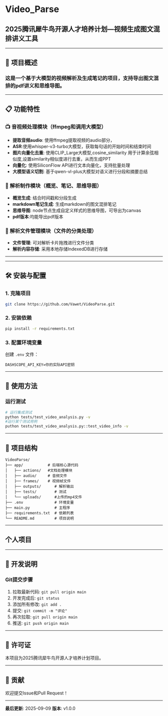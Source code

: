 # Video_Parse

## 2025腾讯犀牛鸟开源人才培养计划—视频生成图文混排讲义工具

***

## 🚀 项目概述

### 这是一个基于大模型的视频解析及生成笔记的项目，支持导出图文混排的pdf讲义和思维导图。

***

## 📋 功能特性

### 📺 音视频处理模块（ffmpeg和调用大模型）
- **提取音频audio**: 使用ffmpeg提取视频的audio部分，
- **ASR**:使用whisper-v3-turbo大模型，获取每句话的开始时间和结束时间
- **图片向量化去重**: 使用CLIP_Large大模型,cosine_similarity 用于计算余弦相似度,设置similarity相似度进行去重，从而生成PPT
- **向量化**: 使用SiliconFlow API进行文本向量化，支持批量处理
- **大模型语义切割**: 基于qwen-vl-plus大模型对语义进行分段和摘要总结

### 🧠 解析制作模块（概览、笔记、思维导图）
- **概览生成**: 结合时间戳和分段生成
- **markdown笔记生成**: 生成markdown的图文混排笔记
- **思维导图**: node节点生成自定义样式的思维导图，可导出为canvas
- **pdf版本**:均能导出pdf版本

### 🤖 解析文件管理模块（文件的分类处理）
- **文件管理**: 可对解析卡片拖拽进行文件分类
- **解析内容存储**: 采用本地存储IndexedDB进行存储

***


***

## 🛠️ 安装与配置

### 1. 克隆项目
```bash
git clone https://github.com/Vawet/VideoParse.git
```

### 2. 安装依赖
```bash
pip install -r requirements.txt
```

### 3. 配置环境变量
创建 `.env` 文件：
```env
DASHSCOPE_API_KEY=你的实际API密钥
```
***

## 📖 使用方法


### 运行测试
```bash
# 运行集成测试
python tests/test_video_analysis.py -v
#运行某个测试用例
puthon tests/test_video_analysis.py::test_video_info -v
```
***

## 📁 项目结构

```
VideoParse/
├── app/           # 后端核心源代码
│   ├── actions/   #文档处理模块
│   ├── audio/     # 音频文件
│   ├── frames/    # 视频帧文件
│   ├── outputs/      # 解析输出
│   ├── tests/        # 测试
│   └── uploads/      #上传的mp4文件
├── .env              # 环境变量
├── main.py           # 主程序
├── requirements.txt  # 依赖列表
└── README.md         # 项目说明
```

***



## 个人项目
***

## 📝 开发说明

### Git提交步骤
1. 拉取最新代码: `git pull origin main`
2. 开发完成后: `git status`
3. 添加所有修改: `git add .`
4. 提交: `git commit -m "评论"`
5. 再次拉取: `git pull origin main`
6. 推送: `git push origin main`

***

## 📄 许可证

本项目为2025腾讯犀牛鸟开源人才培养计划项目。

***

## 🤝 贡献

欢迎提交Issue和Pull Request！

---

**最后更新**: 2025-09-09
**版本**: v1.0.0
